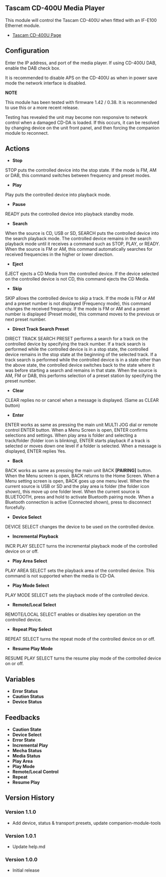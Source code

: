 ## Tascam CD-400U Media Player

This module will control the Tascam CD-400U when fitted with an IF-E100 Ethernet module.

- [Tascam CD-400U Page](https://tascam.com/us/product/cd-400u/)

## Configuration
Enter the IP address, and port of the media player. If using CD-400U DAB, enable the DAB check box.

It is recommended to disable APS on the CD-400U as when in power save mode the network interface is disabled.

**NOTE**

This module has been tested with firmware 1.42 / 0.38. It is recommended to use this or a more recent release.

Testing has revealed the unit may become non responsive to network control when a damaged CD-DA is loaded. If this occurs, it can be resolved by changing device on the unit front panel, and then forcing the companion module to reconnect.

## Actions
- **Stop** 

STOP puts the controlled device into the stop state.
If the mode is FM, AM or DAB, this command switches between frequency and preset modes.
- **Play** 

Play puts the controlled device into playback mode.
- **Pause** 

READY puts the controlled device into playback standby mode.
- **Search** 

When the source is CD, USB or SD, SEARCH puts the controlled device into the search playback mode. The controlled device remains in the search playback mode until it receives a command such as STOP, PLAY, or READY.
When the source is FM or AM, this command automatically searches for received frequencies in the higher or lower direction.
- **Eject** 

EJECT ejects a CD Media from the controlled device.
If the device selected on the controlled device is not CD, this command ejects the CD Media.
- **Skip**

SKIP allows the controlled device to skip a track.
If the mode is FM or AM and a preset number is not displayed (Frequency mode), this command changes the received frequency.
If the mode is FM or AM and a preset number is displayed (Preset mode), this command moves to the previous or next preset number.
- **Direct Track Search Preset**

DIRECT TRACK SEARCH PRESET performs a search for a track on the controlled device by specifying the track number. If a track search is performed while the controlled device is in a stop state, the controlled device remains in the stop state at the beginning of the selected track.
If a track search is performed while the controlled device is in a state other than the above state, the controlled device switches back to the state where it was before starting a search and remains in that state. When the source is AM, FM or DAB, this performs selection of a preset station by specifying the preset number.
- **Clear**

CLEAR replies no or cancel when a message is displayed. (Same as CLEAR button)
- **Enter**

ENTER works as same as pressing the main unit MULTI JOG dial or remote control ENTER button.
When a Menu Screen is open, ENTER confirms selections and settings.
When play area is folder and selecting a track/folder (folder icon is blinking), ENTER starts playback if a track is selected or moves down one level if a folder is selected.
When a message is displayed, ENTER replies Yes.
- **Back**

BACK works as same as pressing the main unit BACK **[PAIRING]** button.
When the Menu screen is open, BACK returns to the Home Screen. When a Menu setting screen is open, BACK goes up one menu level.
When the current source is USB or SD and the play area is folder (the folder icon shown), this move up one folder level.
When the current source is BLUETOOTH, press and hold to activate Bluetooth pairing mode. When a Bluetooth connection is active (Connected shown), press to disconnect forcefully.
- **Device Select**

DEVICE SELECT changes the device to be used on the controlled device.
- **Incremental Playback**

INCR PLAY SELECT turns the incremental playback mode of the controlled device on or off.
- **Play Area Select**

PLAY AREA SELECT sets the playback area of the controlled device. This command is not supported when the media is CD-DA.
- **Play Mode Select**

PLAY MODE SELECT sets the playback mode of the controlled device.
- **Remote/Local Select**

REMOTE/LOCAL SELECT enables or disables key operation on the controlled device.
- **Repeat Play Select**

REPEAT SELECT turns the repeat mode of the controlled device on or off.
- **Resume Play Mode**

RESUME PLAY SELECT turns the resume play mode of the controlled device on or off.

## Variables
- **Error Status**
- **Caution Status**
- **Device Status**

## Feedbacks
- **Caution State**
- **Device Select**
- **Error State**
- **Incremental Play**
- **Mecha Status**
- **Media Status**
- **Play Area**
- **Play Mode**
- **Remote/Local Control**
- **Repeat**
- **Resume Play**

## Version History

### Version 1.1.0
- Add device, status & transport presets, update companion-module-tools

### Version 1.0.1
- Update help.md

### Version 1.0.0
- Initial release
